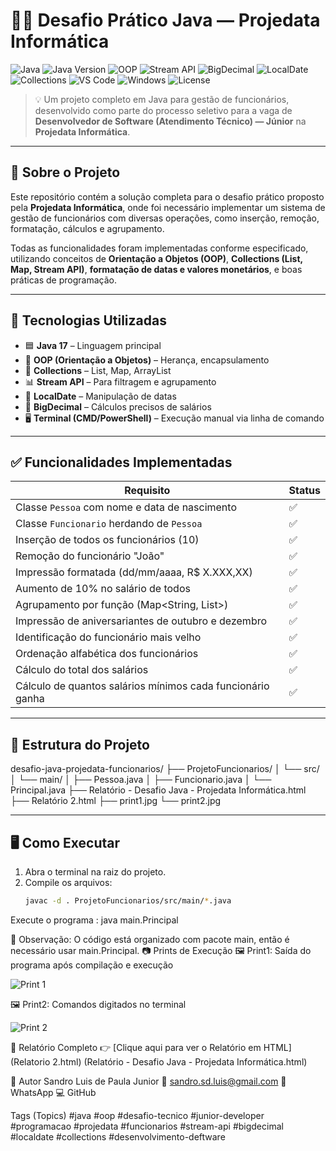 # 🧑‍💻 Desafio Prático Java — Projedata Informática

![Java](https://img.shields.io/badge/Java-17+-ED8B00?logo=java&logoColor=white)
![Java Version](https://img.shields.io/badge/Java_Version-17+-339933?logo=java&logoColor=white)
![OOP](https://img.shields.io/badge/OOP-Supported-007ACC?logo=object-oriented&logoColor=white)
![Stream API](https://img.shields.io/badge/Stream_API-Used-FF6B35?logo=java&logoColor=white)
![BigDecimal](https://img.shields.io/badge/BigDecimal-Used-2B90B6?logo=java&logoColor=white)
![LocalDate](https://img.shields.io/badge/LocalDate-Used-4B8BBE?logo=java&logoColor=white)
![Collections](https://img.shields.io/badge/Collections-Used-3776AB?logo=java&logoColor=white)
![VS Code](https://img.shields.io/badge/Editor-VS_Code-007ACC?logo=visualstudiocode&logoColor=white)
![Windows](https://img.shields.io/badge/OS-Windows-0078D6?logo=windows&logoColor=white)
![License](https://img.shields.io/badge/License-MIT-blue.svg)

> 💡 Um projeto completo em Java para gestão de funcionários, desenvolvido como parte do processo seletivo para a vaga de **Desenvolvedor de Software (Atendimento Técnico) — Júnior** na **Projedata Informática**.


---

## 🎯 Sobre o Projeto

Este repositório contém a solução completa para o desafio prático proposto pela **Projedata Informática**, onde foi necessário implementar um sistema de gestão de funcionários com diversas operações, como inserção, remoção, formatação, cálculos e agrupamento.

Todas as funcionalidades foram implementadas conforme especificado, utilizando conceitos de **Orientação a Objetos (OOP)**, **Collections (List, Map, Stream API)**, **formatação de datas e valores monetários**, e boas práticas de programação.

---

## 🔧 Tecnologias Utilizadas

- 🟦 **Java 17** – Linguagem principal
- 🔄 **OOP (Orientação a Objetos)** – Herança, encapsulamento
- 📂 **Collections** – List, Map, ArrayList
- 📊 **Stream API** – Para filtragem e agrupamento
- 📅 **LocalDate** – Manipulação de datas
- 💸 **BigDecimal** – Cálculos precisos de salários
- 🖥️ **Terminal (CMD/PowerShell)** – Execução manual via linha de comando

---

## ✅ Funcionalidades Implementadas

| Requisito | Status |
|---------|--------|
| Classe `Pessoa` com nome e data de nascimento | ✅ |
| Classe `Funcionario` herdando de `Pessoa` | ✅ |
| Inserção de todos os funcionários (10) | ✅ |
| Remoção do funcionário "João" | ✅ |
| Impressão formatada (dd/mm/aaaa, R$ X.XXX,XX) | ✅ |
| Aumento de 10% no salário de todos | ✅ |
| Agrupamento por função (Map<String, List<Funcionario>>) | ✅ |
| Impressão de aniversariantes de outubro e dezembro | ✅ |
| Identificação do funcionário mais velho | ✅ |
| Ordenação alfabética dos funcionários | ✅ |
| Cálculo do total dos salários | ✅ |
| Cálculo de quantos salários mínimos cada funcionário ganha | ✅ |

---

## 📁 Estrutura do Projeto
desafio-java-projedata-funcionarios/
├── ProjetoFuncionarios/
│ └── src/
│ └── main/
│ ├── Pessoa.java
│ ├── Funcionario.java
│ └── Principal.java
├── Relatório - Desafio Java - Projedata Informática.html
├── Relatório 2.html
├── print1.jpg
└── print2.jpg

---

## 🖥️ Como Executar

1. Abra o terminal na raiz do projeto.
2. Compile os arquivos:
   ```bash
   javac -d . ProjetoFuncionarios/src/main/*.java
Execute o programa :
java main.Principal


📌 Observação: O código está organizado com pacote main, então é necessário usar main.Principal. 
📷 Prints de Execução
🖼 Print1: Saída do programa após compilação e execução

![Print 1](print1.jpg)

🖼 Print2: Comandos digitados no terminal


![Print 2](print2.jpg)

📄 Relatório Completo
👉 [Clique aqui para ver o Relatório em HTML](Relatorio 2.html)
(Relatório - Desafio Java - Projedata Informática.html)


🎯 Autor
Sandro Luis de Paula Junior
📧 sandro.sd.luis@gmail.com
📱 WhatsApp
💻 GitHub


Tags (Topics)
#java #oop #desafio-tecnico #junior-developer #programacao #projedata #funcionarios #stream-api #bigdecimal #localdate #collections #desenvolvimento-deftware
